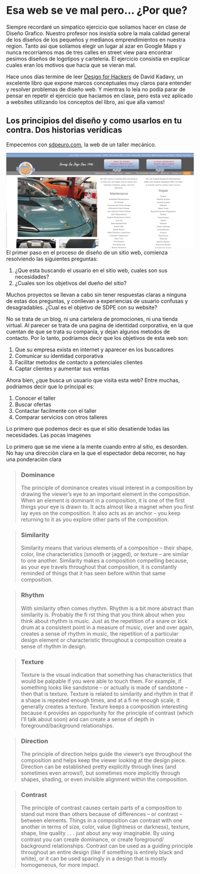 # Esa web se ve mal pero... ¿Por que?

Siempre recordaré un simpatico ejercicio que soliamos hacer en clase de Diseño Grafico. Nuestro profesor nos insistía sobre la mala calidad general de los diseños de los pequeños y medianos emprendimientos en nuestra region. Tanto asi que solíamos elegir un lugar al azar en Google Maps y nunca recorríamos mas de tres calles en street view para encontrar pesimos diseños de logotipos y cartelería. El ejercicio consistía en explicar cuales eran los motivos que hacia que se vieran mal.

Hace unos días termine de leer [Design for Hackers](https://www.oreilly.com/library/view/design-for-hackers/9781119998952/) de David Kadavy, un excelente libro que expone marcos conceptuales muy claros para entender y resolver problemas de diseño web. Y mientras lo leía no podía parar de pensar en repetir el ejercicio que haciamos en clase, pero esta vez aplicado a websites utilizando los conceptos del libro, asi que alla vamos!

## Los principios del diseño y como usarlos en tu contra. Dos historias verídicas
Empecemos con [sdpeuro.com](https://sdpeuro.com/), la web de un taller mecánico.

![San Diego Performance European](https://raw.githubusercontent.com/BrianStefanovich/Personal-Site/BlogPost/content/blog/sdpeuro.png)
El primer paso en el proceso de diseño de un sitio web, comienza resolviendo las siguientes preguntas:

 1. ¿Que esta buscando el usuario en el sitio web, cuales son sus necesidades?
 2. ¿Cuales son los objetivos del dueño del sitio?

Muchos proyectos se llevan a cabo sin tener respuestas claras a ninguna de estas dos preguntas, y conllevan a experiencias de usuario confusas y desagradables. ¿Cual es el objetivo de SDPE con su website?

No se trata de un blog, ni una cartelera de promociones, ni una tienda virtual. Al parecer se trata de una pagina de identidad corporativa, en la que cuentan de que se trata su companía, y dejan algunos metodos de contacto. Por lo tanto, podriamos decir que los objetivos de esta web son:

 1. Que su empresa exista en internet y aparecer en los buscadores
 2. Comunicar su identidad corporativa
 3. Facilitar metodos de contacto a potenciales clientes
 4. Captar clientes y aumentar sus ventas

Ahora bien, ¿que busca un usuario que visita esta web? Entre muchas, podriamos decir que lo principal es:

 1. Conocer el taller
 2. Buscar ofertas
 3. Contactar facilmente con el taller
 4. Comparar servicios con otros talleres
 
 Lo primero que podemos decir es que el sitio desatiende todas las necesidades. Las pocas imagenes 

Lo primero que se me viene a la mente cuando entro al sitio, es desorden. No hay una direcciòn clara en la que el espectador deba recorrer, no hay una ponderaciòn clara

> ### Dominance
> The principle of dominance creates visual interest in a composition by drawing
the viewer’s eye to an important element in the composition. When an element
is dominant in a composition, it is one of the first things your eye is drawn to.
It acts almost like a magnet when you first lay eyes on the composition. It also
acts as an anchor – you keep returning to it as you explore other parts of the
composition.

> ### Similarity
> Similarity means that various elements of a composition – their shape, color,
line characteristics (smooth or jagged), or texture – are similar to one another.
Similarity makes a composition compelling because, as your eye travels
throughout that composition, it is constantly reminded of things that it has seen
before within that same composition.

> ### Rhythm
>With similarity often comes rhythm. Rhythm is a bit more abstract than
similarity is. Probably the fi rst thing that you think about when you think
about rhythm is music. Just as the repetition of a snare or kick drum at a
consistent point in a measure of music, over and over again, creates a sense of
rhythm in music, the repetition of a particular design element or characteristic
throughout a composition create a sense of rhythm in design.

> ### Texture
>Texture is the visual indication that something has characteristics that would be
palpable if you were able to touch them. For example, if something looks like
sandstone – or actually is made of sandstone – then that is texture. Texture is
related to similarity and rhythm in that if a shape is repeated enough times, and
at a fi ne enough scale, it generally creates a texture. Texture keeps a composition
interesting because it provides an opportunity for the principle of contrast (which
I’ll talk about soon) and can create a sense of depth in foreground/background
relationships.

> ### Direction
> The principle of direction helps guide the viewer’s eye throughout the
composition and helps keep the viewer looking at the design piece. Direction
can be established pretty explicitly through lines (and sometimes even arrows!),
but sometimes more implicitly through shapes, shading, or even invisible
alignment within the composition.

>### Contrast
>The principle of contrast causes certain parts of a composition to stand out
more than others because of differences – or contrast – between elements.
Things in a composition can contrast with one another in terms of size, color,
value (lightness or darkness), texture, shape, line quality . . . just about any way
imaginable. By using contrast you can create dominance, or create foreground/
background relationships. Contrast can be used as a guiding principle
throughout an entire design (like if something is entirely black and white), or it
can be used sparingly in a design that is mostly homogeneous, for more impact.

## 


  

<!--stackedit_data:
eyJoaXN0b3J5IjpbMTIxNzE5NDc1NywyMDA2Nzg1NjI0LDE0NT
QwMDc3MDUsMTQ5NTYyNTY4OSwtMjA1NDA3NjQ4Nyw3MDE2NDg4
MCwxMDk5MTY2NzAwLC0xNzY4NjY2MDgxLDk0MTg2NTk3MywxND
I2NTQzODk4LC0xMjY0MDQ1MDg4LDE5NTY2NTcxMzEsLTM0MzAz
NTYwMCwtMTI1MTA5NzA5MCwyMDAyNDgwMTk0LDEzMzkwMDkzNj
csMTMzODY1MTEwMSwyMzEwMTA5NzcsMjA0MDI5NzYyMiwtMjAw
Njg0MjE4OF19
-->